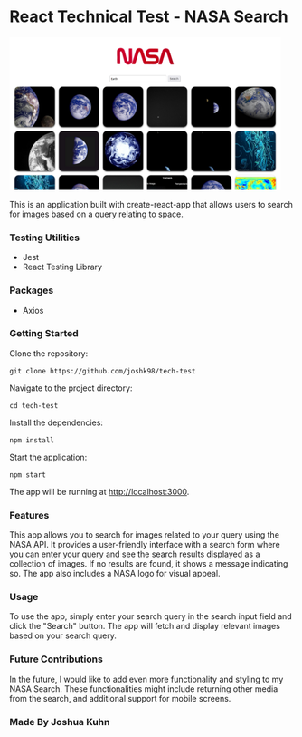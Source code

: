 <h1>React Technical Test - NASA Search</h1>

<img src="./src/images/preview.png" alt="screenshot preview" style="width: 50vw;" />
<br/>
<p>This is an application built with create-react-app that allows users to search for images based on a query relating to space.</p>

<h3>Testing Utilities</h3>
<ul>
  <li>Jest</li>
  <li>React Testing Library</li>
</ul>

<h3>Packages</h3>
<ul>
  <li>Axios</li>
</ul>

<h3>Getting Started</h3>
Clone the repository:
<pre><code>git clone https://github.com/joshk98/tech-test</code></pre>
Navigate to the project directory:
<pre><code>cd tech-test</code></pre>
Install the dependencies:
<pre><code>npm install</code></pre>
Start the application:
<pre><code>npm start</code></pre>

<p>The app will be running at <a href="http://localhost:3000">http://localhost:3000</a>.</p>

<h3>Features</h3>

<p>This app allows you to search for images related to your query using the NASA API. It provides a user-friendly interface with a search form where you can enter your query and see the search results displayed as a collection of images. If no results are found, it shows a message indicating so. The app also includes a NASA logo for visual appeal.</p>

<h3>Usage</h3>

<p>To use the app, simply enter your search query in the search input field and click the "Search" button. The app will fetch and display relevant images based on your search query.</p>

<h3>Future Contributions</h3>

<p>In the future, I would like to add even more functionality and styling to my NASA Search. These functionalities might include returning other media from the search, and additional support for mobile screens.</p>

<h3>Made By Joshua Kuhn</h3>
